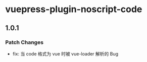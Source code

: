 # vuepress-plugin-noscript-code

## 1.0.1

### Patch Changes

- fix: 当 code 格式为 vue 时被 vue-loader 解析的 Bug
